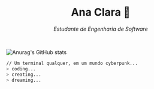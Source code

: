 <h1 align="center">Ana Clara 🖤</h1>

<p align="center">
  <i>Estudante de Engenharia de Software</i>
</p>

<br>

![Anurag's GitHub stats](https://github-readme-stats.vercel.app/api?username=anuraghazra&show_icons=true&theme=transparent)
<br>

```bash
// Um terminal qualquer, em um mundo cyberpunk...
> coding...
> creating...
> dreaming...
